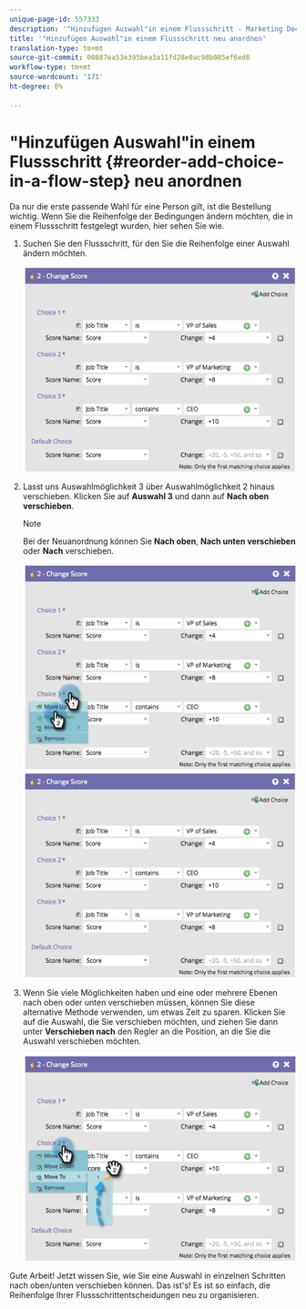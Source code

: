 ```yaml
---
unique-page-id: 557333
description: '"Hinzufügen Auswahl"in einem Flussschritt - Marketing Docs - Produktdokumentation neu anordnen'
title: '"Hinzufügen Auswahl"in einem Flussschritt neu anordnen'
translation-type: tm+mt
source-git-commit: 00887ea53e395bea3a11fd28e0ac98b085ef6ed8
workflow-type: tm+mt
source-wordcount: '171'
ht-degree: 0%

---
```



# &quot;Hinzufügen Auswahl&quot;in einem Flussschritt {#reorder-add-choice-in-a-flow-step} neu anordnen

Da nur die erste passende Wahl für eine Person gilt, ist die Bestellung wichtig. Wenn Sie die Reihenfolge der Bedingungen ändern möchten, die in einem Flussschritt festgelegt wurden, hier sehen Sie wie.

1. Suchen Sie den Flussschritt, für den Sie die Reihenfolge einer Auswahl ändern möchten.

   ![](assets/one.png)

1. Lasst uns Auswahlmöglichkeit 3 über Auswahlmöglichkeit 2 hinaus verschieben. Klicken Sie auf **Auswahl 3** und dann auf **Nach oben verschieben**.

   >[!NOTE]
   >
   >Bei der Neuanordnung können Sie **Nach oben**, **Nach unten verschieben** oder **Nach** verschieben.

   ![](assets/two.png) ![](assets/three.png)

1. Wenn Sie viele Möglichkeiten haben und eine oder mehrere Ebenen nach oben oder unten verschieben müssen, können Sie diese alternative Methode verwenden, um etwas Zeit zu sparen. Klicken Sie auf die Auswahl, die Sie verschieben möchten, und ziehen Sie dann unter **Verschieben nach** den Regler an die Position, an die Sie die Auswahl verschieben möchten.

   ![](assets/four.png)

Gute Arbeit! Jetzt wissen Sie, wie Sie eine Auswahl in einzelnen Schritten nach oben/unten verschieben können. Das ist&#39;s! Es ist so einfach, die Reihenfolge Ihrer Flussschrittentscheidungen neu zu organisieren.
